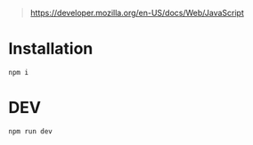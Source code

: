 > https://developer.mozilla.org/en-US/docs/Web/JavaScript

# Installation

```
npm i
```

# DEV

```
npm run dev
```
